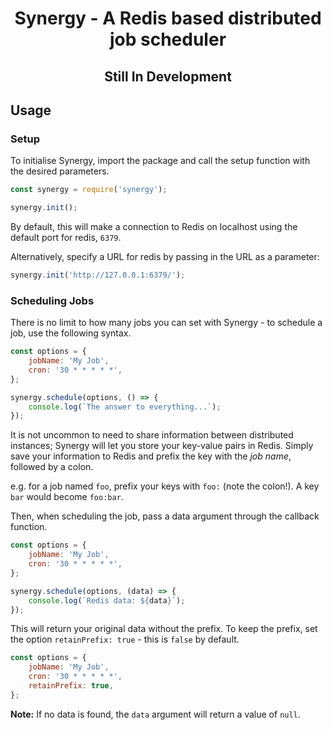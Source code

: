 <div align="center"> 
    <h1>Synergy - A Redis based distributed job scheduler</h1>
</div>

<div align="center"> 
    <h2>Still In Development</h2>
</div>

<h2> Usage </h2>

<h3> Setup </h3>

To initialise Synergy, import the package and call the setup function with the desired parameters.

```js
const synergy = require('synergy');

synergy.init();
```

By default, this will make a connection to Redis on localhost using the default port for redis, `6379`.

Alternatively, specify a URL for redis by passing in the URL as a parameter:

```js
synergy.init('http://127.0.0.1:6379/');
```

<h3> Scheduling Jobs </h3>

There is no limit to how many jobs you can set with Synergy - to schedule a job, use the following syntax.

```js
const options = {
	jobName: 'My Job',
	cron: '30 * * * * *',
};

synergy.schedule(options, () => {
	console.log(`The answer to everything...`);
});
```

It is not uncommon to need to share information between distributed instances; Synergy will let you store your key-value pairs in Redis. Simply save your information to Redis and prefix the key with the _job name_, followed by a colon.

e.g. for a job named `foo`, prefix your keys with `foo:` (note the colon!). A key `bar` would become `foo:bar`.

Then, when scheduling the job, pass a data argument through the callback function.

```js
const options = {
	jobName: 'My Job',
	cron: '30 * * * * *',
};

synergy.schedule(options, (data) => {
	console.log(`Redis data: ${data}`);
});
```

This will return your original data without the prefix. To keep the prefix, set the option `retainPrefix: true` - this is `false` by default.

```js
const options = {
	jobName: 'My Job',
	cron: '30 * * * * *',
	retainPrefix: true,
};
```

**Note:** If no data is found, the `data` argument will return a value of `null`.
